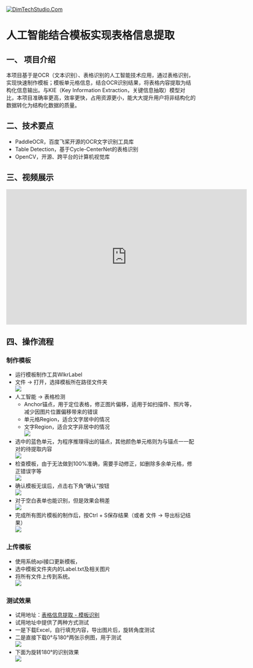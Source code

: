 [![DimTechStudio.Com](/dimwalker/Wlkr.PPOCR.Note/raw/master/vx_images/DimTechStudio-Logo.png)](https://www.dimtechstudio.com/)  

# 人工智能结合模板实现表格信息提取  

## 一、 项目介绍  
本项目基于是OCR（文本识别）、表格识别的人工智能技术应用，通过表格识别，实现快速制作模板；模板单元格信息，结合OCR识别结果，将表格内容提取为结构化信息输出。与KIE（Key Information Extraction，关键信息抽取）模型对比，本项目准确率更高，效率更快，占用资源更小，能大大提升用户将非结构化的数据转化为结构化数据的质量。  

## 二、技术要点  
* PaddleOCR，百度飞桨开源的OCR文字识别工具库  
* Table Detection，基于Cycle-CenterNet的表格识别  
* OpenCV，开源、跨平台的计算机视觉库  

## 三、视频展示  
<iframe src="https://player.bilibili.com/player.html?aid=961068710&bvid=BV1fH4y1U7g2&cid=1268191769&p=1" scrolling="no" border="0" frameborder="no" framespacing="0" allowfullscreen="true" width="640" height="360"> </iframe>  

## 四、操作流程  
### 制作模板  
* 运行模板制作工具WlkrLabel  
* 文件 -> 打开，选择模板所在路径文件夹  
![](/dimwalker/Wlkr.PPOCR.Note/raw/master/vx_images/288990115249484.png)  
* 人工智能 -> 表格检测  
    * Anchor锚点，用于定位表格，修正图片偏移，适用于如扫描件、照片等，减少因图片位置偏移带来的错误  
    * 单元格Region，适合文字居中的情况  
    * 文字Region，适合文字非居中的情况  
![](/dimwalker/Wlkr.PPOCR.Note/raw/master/vx_images/157401215237351.png)  
* 选中的蓝色单元，为程序推理得出的锚点，其他颜色单元格则为与锚点一一配对的待提取内容  
![](/dimwalker/Wlkr.PPOCR.Note/raw/master/vx_images/442013915257517.png)  
* 检查模板，由于无法做到100%准确，需要手动修正，如删除多余单元格，修正错误字等  
![](/dimwalker/Wlkr.PPOCR.Note/raw/master/vx_images/403614315250186.png)  
* 确认模板无误后，点击右下角“确认”按钮  
![](/dimwalker/Wlkr.PPOCR.Note/raw/master/vx_images/529784715246741.png)  
* 对于空白表单也能识别，但是效果会稍差  
![](/dimwalker/Wlkr.PPOCR.Note/raw/master/vx_images/172434915242495.png)  
* 完成所有图片模板的制作后，按Ctrl + S保存结果（或者 文件 -> 导出标记结果）  
![](/dimwalker/Wlkr.PPOCR.Note/raw/master/vx_images/281555115260375.png)  
### 上传模板  
* 使用系统api接口更新模板，  
* 选中模板文件夹内的Label.txt及相关图片  
* 将所有文件上传到系统。  
![](/dimwalker/Wlkr.PPOCR.Note/raw/master/vx_images/349645415257979.png)  
### 测试效果  
* 试用地址：[表格信息提取 - 模板识别](http://dimtechstudio.com:39160/)  
* 试用地址中提供了两种方式测试  
* 一是下载Excel，自行填充内容，导出图片后，旋转角度测试  
* 二是直接下载0°与180°两张示例图，用于测试  
![](/dimwalker/Wlkr.PPOCR.Note/raw/master/vx_images/204340016236722.png)  
* 下面为旋转180°的识别效果  
![](/dimwalker/Wlkr.PPOCR.Note/raw/master/vx_images/105430316259162.png)  
